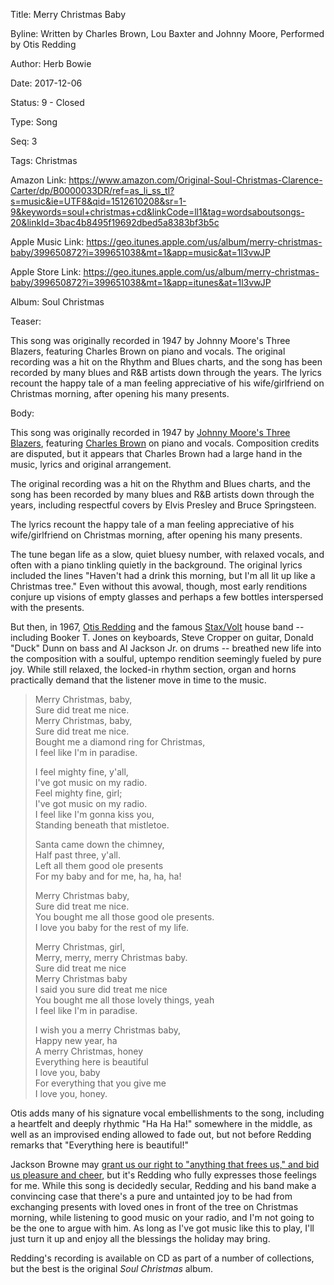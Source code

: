 Title: Merry Christmas Baby

Byline: Written by Charles Brown, Lou Baxter and Johnny Moore, Performed by Otis Redding

Author: Herb Bowie

Date:   2017-12-06

Status: 9 - Closed

Type:   Song

Seq:    3

Tags:   Christmas

Amazon Link: https://www.amazon.com/Original-Soul-Christmas-Clarence-Carter/dp/B0000033DR/ref=as_li_ss_tl?s=music&ie=UTF8&qid=1512610208&sr=1-9&keywords=soul+christmas+cd&linkCode=ll1&tag=wordsaboutsongs-20&linkId=3bac4b8495f19692dbed5a8383bf3b5c

Apple Music Link:  https://geo.itunes.apple.com/us/album/merry-christmas-baby/399650872?i=399651038&mt=1&app=music&at=1l3vwJP

Apple Store Link:  https://geo.itunes.apple.com/us/album/merry-christmas-baby/399650872?i=399651038&mt=1&app=itunes&at=1l3vwJP

Album: Soul Christmas

Teaser: 
 
This song was originally recorded in 1947 by Johnny Moore's Three Blazers, featuring Charles Brown on piano and vocals. The original recording was a hit on the Rhythm and Blues charts, and the song has been recorded by many blues and R&B artists down through the years. The lyrics recount the happy tale of a man feeling appreciative of his wife/girlfriend on Christmas morning, after opening his many presents.  

Body:   

This song was originally recorded in 1947 by [Johnny Moore's Three Blazers][3b], featuring [Charles Brown][cb] on piano and vocals. Composition credits are disputed, but it appears that Charles Brown had a large hand in the music, lyrics and original arrangement. 

The original recording was a hit on the Rhythm and Blues charts, and the song has been recorded by many blues and R&B artists down through the years, including respectful covers by Elvis Presley and Bruce Springsteen.  

The lyrics recount the happy tale of a man feeling appreciative of his wife/girlfriend on Christmas morning, after opening his many presents.  

The tune began life as a slow, quiet bluesy number, with relaxed vocals, and often with a piano tinkling quietly in the background. The original lyrics included the lines "Haven't had a drink this morning, but I'm all lit up like a Christmas tree." Even without this avowal, though, most early renditions conjure up visions of empty glasses and perhaps a few bottles interspersed with the presents. 

But then, in 1967, [Otis Redding][or] and the famous [Stax/Volt][sv] house band -- including Booker T. Jones on keyboards, Steve Cropper on guitar,  Donald "Duck" Dunn on bass and Al Jackson Jr. on drums -- breathed new life into the composition with a soulful, uptempo rendition seemingly fueled by pure joy. While still relaxed, the locked-in rhythm section, organ and horns practically demand that the listener move in time to the music. 

> Merry Christmas, baby,  
> Sure did treat me nice.  
> Merry Christmas, baby,  
> Sure did treat me nice.  
> Bought me a diamond ring for Christmas,  
> I feel like I'm in paradise.  
>   
> I feel mighty fine, y'all,  
> I've got music on my radio.  
> Feel mighty fine, girl;  
> I've got music on my radio.  
> I feel like I'm gonna kiss you,  
> Standing beneath that mistletoe.  
>   
> Santa came down the chimney,  
> Half past three, y'all.  
> Left all them good ole presents  
> For my baby and for me, ha, ha, ha!  
>
> Merry Christmas baby,  
> Sure did treat me nice.  
> You bought me all those good ole presents.  
> I love you baby for the rest of my life.  
>   
> Merry Christmas, girl,  
> Merry, merry, merry Christmas baby.  
> Sure did treat me nice  
> Merry Christmas baby  
> I said you sure did treat me nice  
> You bought me all those lovely things, yeah  
> I feel like I'm in paradise.  
>   
> I wish you a merry Christmas baby,  
> Happy new year, ha  
> A merry Christmas, honey  
> Everything here is beautiful  
> I love you, baby  
> For everything that you give me  
> I love you, honey.

Otis adds many of his signature vocal embellishments to the song, including a heartfelt and deeply rhythmic "Ha Ha Ha!" somewhere in the middle, as well as an improvised ending allowed to fade out, but not before Redding remarks that "Everything here is beautiful!" 

Jackson Browne may [grant us our right to "anything that frees us," and bid us pleasure and cheer][rj], but it's Redding who fully expresses those feelings for me. While this song is decidedly secular, Redding and his band make a convincing case that there's a pure and untainted joy to be had from exchanging presents with loved ones in front of the tree on Christmas morning, while listening to good music on your radio, and I'm not going to be the one to argue with him. As long as I've got music like this to play, I'll just turn it up and enjoy all the blessings the holiday may bring. 

Redding's recording is available on CD as part of a number of collections, but the best is the original *Soul Christmas* album. 

[3b]: https://en.wikipedia.org/wiki/Johnny_Moore%27s_Three_Blazers
[cb]: https://en.wikipedia.org/wiki/Charles_Brown_(musician)
[or]: https://en.wikipedia.org/wiki/Otis_Redding
[rj]: http://wordsaboutsongs.com/the-rebel-jesus.html
[sv]: https://en.wikipedia.org/wiki/Stax_Records#House_band
